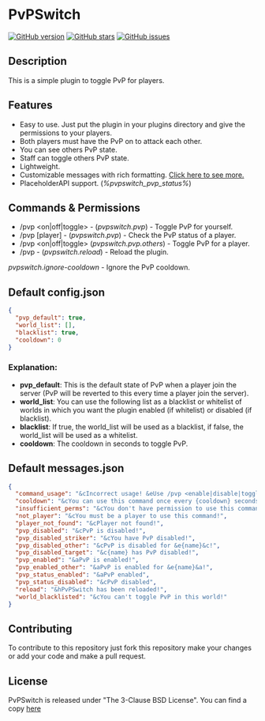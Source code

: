 # PvPSwitch
[![GitHub version](https://img.shields.io/badge/release-1.0.0-blue)](https://github.com/LoreSchaeffer/PvPSwitch)
[![GitHub stars](https://img.shields.io/github/stars/LoreSchaeffer/PvPSwitch)](https://github.com/LoreSchaeffer/PvPSwitch)
[![GitHub issues](https://img.shields.io/github/issues/LoreSchaeffer/PvPSwitch)](https://github.com/LoreSchaeffer/PvPSwitch/issues)

## Description
This is a simple plugin to toggle PvP for players.

## Features
- Easy to use. Just put the plugin in your plugins directory and give the permissions to your players.
- Both players must have the PvP on to attack each other.
- You can see others PvP state.
- Staff can toggle others PvP state.
- Lightweight.
- Customizable messages with rich formatting. [Click here to see more.](https://github.com/MultiCoreNetwork/MBCore/blob/dev/README.md#chat-format)
- PlaceholderAPI support. (_%pvpswitch_pvp_status%_)

## Commands & Permissions
- /pvp <on|off|toggle> - (_pvpswitch.pvp_) - Toggle PvP for yourself.
- /pvp <status> [player] - (_pvpswitch.pvp_) - Check the PvP status of a player.
- /pvp <on|off|toggle> <player> (_pvpswitch.pvp.others_) - Toggle PvP for a player.
- /pvp <reload> - (_pvpswitch.reload_) - Reload the plugin.

_pvpswitch.ignore-cooldown_ - Ignore the PvP cooldown.

## Default config.json
```json
{
  "pvp_default": true,
  "world_list": [],
  "blacklist": true,
  "cooldown": 0
}
```

### Explanation:
- **pvp_default**: This is the default state of PvP when a player join the server (PvP will be reverted to this every time a player join the server).
- **world_list**: You can use the following list as a blacklist or whitelist of worlds in which you want the plugin enabled (if whitelist) or disabled (if blacklist).
- **blacklist**: If true, the world_list will be used as a blacklist, if false, the world_list will be used as a whitelist.
- **cooldown**: The cooldown in seconds to toggle PvP.

## Default messages.json
```json
{
  "command_usage": "&cIncorrect usage! &eUse /pvp <enable|disable|toggle|status|reload>",
  "cooldown": "&cYou can use this command once every {cooldown} seconds.",
  "insufficient_perms": "&cYou don't have permission to use this command!",
  "not_player": "&cYou must be a player to use this command!",
  "player_not_found": "&cPlayer not found!",
  "pvp_disabled": "&cPvP is disabled!",
  "pvp_disabled_striker": "&cYou have PvP disabled!",
  "pvp_disabled_other": "&cPvP is disabled for &e{name}&c!",
  "pvp_disabled_target": "&c{name} has PvP disabled!",
  "pvp_enabled": "&aPvP is enabled!",
  "pvp_enabled_other": "&aPvP is enabled for &e{name}&a!",
  "pvp_status_enabled": "&aPvP enabled",
  "pvp_status_disabled": "&cPvP disabled",
  "reload": "&hPvPSwitch has been reloaded!",
  "world_blacklisted": "&cYou can't toggle PvP in this world!"
}
```

## Contributing
To contribute to this repository just fork this repository make your changes or add your code and make a pull request.

## License
PvPSwitch is released under "The 3-Clause BSD License". You can find a copy [here](https://github.com/LoreSchaeffer/PvPSwitch/blob/master/LICENSE)